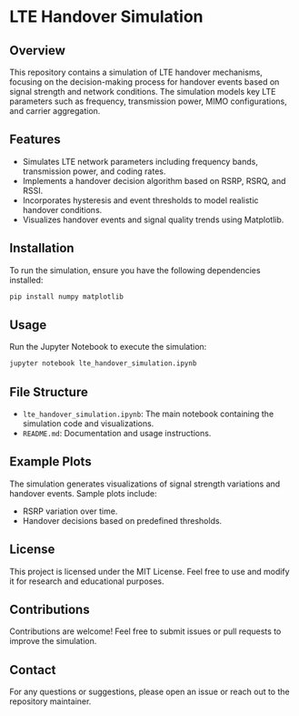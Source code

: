 # LTE Handover Simulation

## Overview
This repository contains a simulation of LTE handover mechanisms, focusing on the decision-making process for handover events based on signal strength and network conditions. The simulation models key LTE parameters such as frequency, transmission power, MIMO configurations, and carrier aggregation.

## Features
- Simulates LTE network parameters including frequency bands, transmission power, and coding rates.
- Implements a handover decision algorithm based on RSRP, RSRQ, and RSSI.
- Incorporates hysteresis and event thresholds to model realistic handover conditions.
- Visualizes handover events and signal quality trends using Matplotlib.

## Installation
To run the simulation, ensure you have the following dependencies installed:

```bash
pip install numpy matplotlib
```

## Usage
Run the Jupyter Notebook to execute the simulation:

```bash
jupyter notebook lte_handover_simulation.ipynb
```

## File Structure
- `lte_handover_simulation.ipynb`: The main notebook containing the simulation code and visualizations.
- `README.md`: Documentation and usage instructions.

## Example Plots
The simulation generates visualizations of signal strength variations and handover events. Sample plots include:
- RSRP variation over time.
- Handover decisions based on predefined thresholds.

## License
This project is licensed under the MIT License. Feel free to use and modify it for research and educational purposes.

## Contributions
Contributions are welcome! Feel free to submit issues or pull requests to improve the simulation.

## Contact
For any questions or suggestions, please open an issue or reach out to the repository maintainer.

